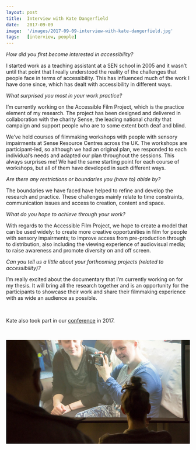 ```yaml
---
layout: post
title:  Interview with Kate Dangerfield
date:   2017-09-09
image:  '/images/2017-09-09-interview-with-kate-dangerfield.jpg'
tags:   [interview, people]
---
```


*How did you first become interested in accessibility?*

I started work as a teaching assistant at a SEN school in 2005 and it wasn’t until that point that I really understood the reality of the challenges that people face in terms of accessibility. This has influenced much of the work I have done since, which has dealt with accessibility in different ways.

*What surprised you most in your work practice?*

I’m currently working on the Accessible Film Project, which is the practice element of my research. The project has been designed and delivered in collaboration with the charity Sense, the leading national charity that campaign and support people who are to some extent both deaf and blind.

We’ve held courses of filmmaking workshops with people with sensory impairments at Sense Resource Centres across the UK. The workshops are participant-led, so although we had an original plan, we responded to each individual’s needs and adapted our plan throughout the sessions. This always surprises me! We had the same starting point for each course of workshops, but all of them have developed in such different ways.

*Are there any restrictions or boundaries you (have to) abide by?*

The boundaries we have faced have helped to refine and develop the research and practice. These challenges mainly relate to time constraints, communication issues and access to creation, content and space.

*What do you hope to achieve through your work?*

With regards to the Accessible Film Project, we hope to create a model that can be used widely: to create more creative opportunities in film for people with sensory impairments; to improve access from pre-production through to distribution, also including the viewing experience of audiovisual media; to raise awareness and promote diversity on and off screen. 

*Can you tell us a little about your forthcoming projects (related to accessibility)?*

I’m really excited about the documentary that I’m currently working on for my thesis. It will bring all the research together and is an opportunity for the participants to showcase their work and share their filmmaking experience with as wide an audience as possible.

<br>

Kate also took part in our [conference](conference-on-accessibility-in-film-television-and-interactive-media) in 2017.

<br>

![Kate's presentation](../images/2017-09-09-interview-with-kate-dangerfield-conference.jpg)